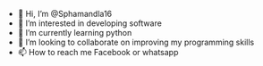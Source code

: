 - 👋 Hi, I’m @Sphamandla16
- 👀 I’m interested in developing software 
- 🌱 I’m currently learning python 
- 💞️ I’m looking to collaborate on improving my programming skills 
- 📫 How to reach me Facebook or whatsapp

<!---
Sphamandla16/Sphamandla16 is a ✨ special ✨ repository because its `README.md` (this file) appears on your GitHub profile.
You can click the Preview link to take a look at your changes.
--->
